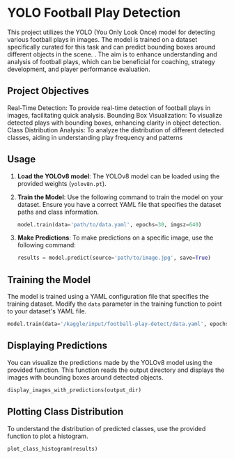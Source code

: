 # YOLO Football Play Detection

This project utilizes the YOLO (You Only Look Once) model for detecting various football plays in images. The model is trained on a dataset specifically curated for this task and can predict bounding boxes around different objects in the scene. . The aim is to enhance understanding and analysis of football plays, which can be beneficial for coaching, strategy development, and player performance evaluation.


## Project Objectives
Real-Time Detection: To provide real-time detection of football plays in images, facilitating quick analysis.
Bounding Box Visualization: To visualize detected plays with bounding boxes, enhancing clarity in object detection.
Class Distribution Analysis: To analyze the distribution of different detected classes, aiding in understanding play frequency and patterns

 
## Usage

1. **Load the YOLOv8 model**:
   The YOLOv8 model can be loaded using the provided weights (`yolov8n.pt`).

2. **Train the Model**:
   Use the following command to train the model on your dataset. Ensure you have a correct YAML file that specifies the dataset paths and class information.

   ```python
   model.train(data='path/to/data.yaml', epochs=30, imgsz=640)
   ```

3. **Make Predictions**:
   To make predictions on a specific image, use the following command:

   ```python
   results = model.predict(source='path/to/image.jpg', save=True)
   ```

## Training the Model

The model is trained using a YAML configuration file that specifies the training dataset. Modify the `data` parameter in the training function to point to your dataset's YAML file.

```python
model.train(data='/kaggle/input/football-play-detect/data.yaml', epochs=30, imgsz=640)
```

## Displaying Predictions

You can visualize the predictions made by the YOLOv8 model using the provided function. This function reads the output directory and displays the images with bounding boxes around detected objects.

```python
display_images_with_predictions(output_dir)
```

## Plotting Class Distribution

To understand the distribution of predicted classes, use the provided function to plot a histogram.

```python
plot_class_histogram(results)
```

